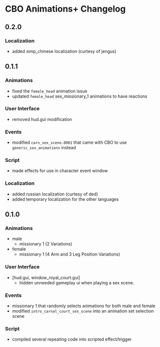﻿# CBO Animations+ Changelog

## 0.2.0

### Localization

- added simp_chinese localization (curtesy of jengus)

## 0.1.1

### Animations

- fixed the `female_head` animation issue
- updated `female_head` sex_missionary_1 animations to have reactions

### User Interface

- removed hud.gui modification

### Events

- modified `carn_sex_scene.0001` that came with CBO to use `generic_sex_animations` instead

### Script

- made effects for use in character event window

### Localization

- added russian localization (curtesy of ded)
- added temporary localization for the other languages

## 0.1.0

### Animations

- male
  - missionary 1 (2 Variations)
- female
  - missionary 1 (4 Arm and 3 Leg Position Variations)

### User Interface

- [hud.gui, window_royal_court.gui]
  - hidden unneeded gameplay ui when playing a sex scene.

### Events

- missionary 1 that randomly selects animations for both male and female
- modified `intro_carnal_court_sex_scene` into an animation set selection scene

### Script

- compiled several repeating code into scripted effect/trigger
